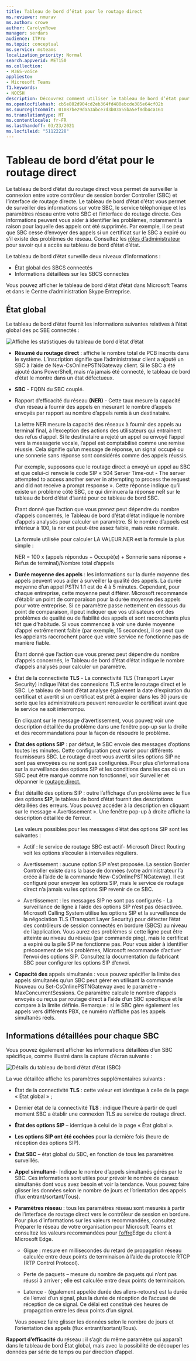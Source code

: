 ```yaml
---
title: Tableau de bord d’état pour le routage direct
ms.reviewer: nmurav
ms.author: crowe
author: CarolynRowe
manager: serdars
audience: ITPro
ms.topic: conceptual
ms.service: msteams
localization_priority: Normal
search.appverid: MET150
ms.collection:
- M365-voice
appliesto:
- Microsoft Teams
f1.keywords:
- NOCSH
description: Découvrez comment utiliser le tableau de bord d’état pour surveiller la connexion entre votre contrôleur de session border controller et le routage direct.
ms.openlocfilehash: cb5e802d904cd2eb364fd480ebcde385e64cf02b
ms.sourcegitcommit: 01087be29daa3abce7d3b03a55ba5ef8db4ca161
ms.translationtype: MT
ms.contentlocale: fr-FR
ms.lasthandoff: 03/23/2021
ms.locfileid: "51122228"
---
```

# <a name="health-dashboard-for-direct-routing"></a>Tableau de bord d’état pour le routage direct

Le tableau de bord d’état du routage direct vous permet de surveiller la connexion entre votre contrôleur de session border Controller (SBC) et l’interface de routage directe.  Le tableau de bord d’état d’état vous permet de surveiller des informations sur votre SBC, le service téléphonique et les paramètres réseau entre votre SBC et l’interface de routage directe. Ces informations peuvent vous aider à identifier les problèmes, notamment la raison pour laquelle des appels ont été supprimés. Par exemple, il se peut que SBC cesse d’envoyer des appels si un certificat sur le SBC a expiré ou s’il existe des problèmes de réseau. Consultez les [rôles d’administrateur](using-admin-roles.md) pour savoir qui a accès au tableau de bord d’état d’état.

Le tableau de bord d’état surveille deux niveaux d’informations :

- État global des SBCS connectés
- Informations détaillées sur les SBCS connectés

Vous pouvez afficher le tableau de bord d’état d’état dans Microsoft Teams et dans le Centre d’administration Skype Entreprise.

## <a name="overall-health"></a>État global

Le tableau de bord d’état fournit les informations suivantes relatives à l’état global des pc SBE connectés :

 ![Affiche les statistiques du tableau de bord d’état d’état](media/direct-routing-dashboard-stats1.png)

- **Résumé du routage direct** : affiche le nombre total de PCB inscrits dans le système. L’inscription signifie que l’administrateur client a ajouté un SBC à l’aide de New-CsOnlinePSTNGateway client. Si le SBC a été ajouté dans PowerShell, mais n’a jamais été connecté, le tableau de bord d’état le montre dans un état défectueux.

- **SBC** - FQDN du SBC couplé.

- Rapport d’efficacité du réseau **(NER)** - Cette taux mesure la capacité d’un réseau à fournir des appels en mesurant le nombre d’appels envoyés par rapport au nombre d’appels remis à un destinataire.  

   La lettre NER mesure la capacité des réseaux à fournir des appels au terminal final, à l’exception des actions des utilisateurs qui entraînent des refus d’appel.  Si le destinataire a rejeté un appel ou envoyé l’appel vers la messagerie vocale, l’appel est comptabilisé comme une remise réussie. Cela signifie qu’un message de réponse, un signal occupé ou une sonnerie sans réponse sont considérés comme des appels réussis.
  
   Par exemple, supposons que le routage direct a envoyé un appel au SBC et que celui-ci renvoie le code SIP « 504 Server Time-out - The server attempted to access another server in attempting to process the request and did not receive a prompt response ». Cette réponse indique qu’il existe un problème côté SBC, ce qui diminuera la réponse neR sur le tableau de bord d’état d’santé pour ce tableau de bord SBC.
  
   Étant donné que l’action que vous prenez peut dépendre du nombre d’appels concernés, le Tableau de bord d’état d’état indique le nombre d’appels analysés pour calculer un paramètre. Si le nombre d’appels est inférieur à 100, la ner est peut-être assez faible, mais reste normale.

   La formule utilisée pour calculer LA VALEUR.NER est la formule la plus simple :

   NER = 100 x (appels répondus + Occupé(e) + Sonnerie sans réponse + Refus de terminal)/Nombre total d’appels

- **Durée moyenne des appels** : les informations sur la durée moyenne des appels peuvent vous aider à surveiller la qualité des appels. La durée moyenne d’un appel PSTN 1:1 est de 4 à 5 minutes.  Cependant, pour chaque entreprise, cette moyenne peut différer.  Microsoft recommande d’établir un point de comparaison pour la durée moyenne des appels pour votre entreprise. Si ce paramètre passe nettement en dessous du point de comparaison, il peut indiquer que vos utilisateurs ont des problèmes de qualité ou de fiabilité des appels et sont raccrochants plus tôt que d’habitude. Si vous commencez à voir une durée moyenne d’appel extrêmement faible (par exemple, 15 secondes), il se peut que les appelants raccrochent parce que votre service ne fonctionne pas de manière fiable.

   Étant donné que l’action que vous prenez peut dépendre du nombre d’appels concernés, le Tableau de bord d’état d’état indique le nombre d’appels analysés pour calculer un paramètre.

- État de la connectivité **TLS** - La connectivité TLS (Transport Layer Security) indique l’état des connexions TLS entre le routage direct et le SBC. Le tableau de bord d’état analyse également la date d’expiration du certificat et avertit si un certificat est prêt à expirer dans les 30 jours de sorte que les administrateurs peuvent renouveler le certificat avant que le service ne soit interrompu.

   En cliquant sur le message d’avertissement, vous pouvez voir une description détaillée du problème dans une fenêtre pop-up sur la droite et des recommandations pour la façon de résoudre le problème.

- **État des options SIP** : par défaut, le SBC envoie des messages d’options toutes les minutes. Cette configuration peut varier pour différents fournisseurs SBC. Le routage direct vous avertit si les options SIP ne sont pas envoyées ou ne sont pas configurées. Pour plus d’informations sur la surveillance des options SIP et les conditions dans les cas où un SBC peut être marqué comme non fonctionnel, voir Surveiller et dépanner le [routage direct.](direct-routing-monitor-and-troubleshoot.md)

- État détaillé des options SIP : outre l’affichage d’un problème avec le flux des options **SIP,** le tableau de bord d’état fournit des descriptions détaillées des erreurs. Vous pouvez accéder à la description en cliquant sur le message « Avertissement ». Une fenêtre pop-up à droite affiche la description détaillée de l’erreur.

   Les valeurs possibles pour les messages d’état des options SIP sont les suivantes :

    - Actif : le service de routage SBC est actif- Microsoft Direct Routing voit les options s’écouler à intervalles réguliers.

    - Avertissement : aucune option SIP n’est proposée. La session Border Controller existe dans la base de données (votre administrateur l’a créée à l’aide de la commande New-CsOnlinePSTNGateway). Il est configuré pour envoyer les options SIP, mais le service de routage direct n’a jamais vu les options SIP revenir de ce SBC.

    - Avertissement : les messages SIP ne sont pas configurés - La surveillance de ligne à l’aide des options SIP n’est pas désactivée. Microsoft Calling System utilise les options SIP et la surveillance de la négociation TLS (Transport Layer Security) pour détecter l’état des contrôleurs de session connectés en bordure (SBCS) au niveau de l’application. Vous aurez des problèmes si cette ligne peut être atteinte au niveau du réseau (par commande ping), mais le certificat a expiré ou la pile SIP ne fonctionne pas. Pour vous aider à identifier précocement de tels problèmes, Microsoft recommande d’activer l’envoi des options SIP. Consultez la documentation du fabricant SBC pour configurer les options SIP d’envoi.

- **Capacité des** appels simultanés : vous pouvez spécifier la limite des appels simultanés qu’un SBC peut gérer en utilisant la commande Nouveau ou Set-CsOnlinePSTNGateway avec le paramètre -MaxConcurrentSessions. Ce paramètre calcule le nombre d’appels envoyés ou reçus par routage direct à l’aide d’un SBC spécifique et le compare à la limite définie. Remarque : si le SBC gère également les appels vers différents PBX, ce numéro n’affiche pas les appels simultanés réels.

## <a name="detailed-information-for-each-sbc"></a>Informations détaillées pour chaque SBC

Vous pouvez également afficher les informations détaillées d’un SBC spécifique, comme illustré dans la capture d’écran suivante :

![Détails du tableau de bord d’état d’état (SBC)](media/direct-routing-dashboard-SBC-detail1.png)

La vue détaillée affiche les paramètres supplémentaires suivants :

- État de la connectivité **TLS** : cette valeur est identique à celle de la page « État global » ;

- Dernier état de la connectivité **TLS** : indique l’heure à partir de quel moment SBC a établir une connexion TLS au service de routage direct.

- **État des options SIP** – identique à celui de la page « État global ».

- **Les options SIP ont été cochées** pour la dernière fois (heure de réception des options SIP).

- **État SBC** – état global du SBC, en fonction de tous les paramètres surveillés.

- **Appel simultané**- Indique le nombre d’appels simultanés gérés par le SBC. Ces informations sont utiles pour prévoir le nombre de canaux simultanés dont vous avez besoin et voir la tendance. Vous pouvez faire glisser les données selon le nombre de jours et l’orientation des appels (flux entrant/sortant/Tous).

- **Paramètres réseau** : tous les paramètres réseau sont mesurés à partir de l’interface de routage direct vers le contrôleur de session en bordure. Pour plus d’informations sur les valeurs recommandées, consultez Préparer le réseau de votre organisation pour Microsoft Teams et consultez les valeurs recommandées pour [l’offre](./prepare-network.md)Edge du client à Microsoft Edge.

   - Gigue : mesure en millisecondes du retard de propagation réseau calculée entre deux points de terminaison à l’aide du protocole RTCP (RTP Control Protocol).

   - Perte de paquets – mesure du nombre de paquets qui n’ont pas réussi à arriver ; elle est calculée entre deux points de terminaison.

   - Latence - (également appelée durée des allers-retours) est la durée de l’envoi d’un signal, plus la durée de réception de l’accusé de réception de ce signal. Ce délai est constitué des heures de propagation entre les deux points d’un signal.

   Vous pouvez faire glisser les données selon le nombre de jours et l’orientation des appels (flux entrant/sortant/Tous).

**Rapport d’efficacité** du réseau : il s’agit du même paramètre qui apparaît dans le tableau de bord État global, mais avec la possibilité de découper les données par série de temps ou par direction d’appel.